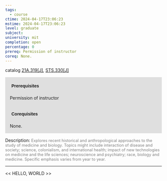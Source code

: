 ```yaml
---
tags:
  - course
ctime: 2024-04-17T23:06:23
mstime: 2024-04-17T23:06:23
level: graduate
subject: 
university: mit
completion: open
percentage: 0
prereq: Permission of instructor
coreq: None.
---
```


catalog [21A.319[J]](http://student.mit.edu/catalog/m21Aa.html#21A.319), [STS.330[J]](http://student.mit.edu/catalog/mSTSb.html#STS.330)

<span style="display: block; padding: 15px; background-color: rgb(100, 100, 100, 0.2);"><font id="m_prereq2103_0" style="display: block; font-family: Arial, sans-serif; font-weight: bold; padding: 5px">Prerequisites</font><br><span id="prereq2103_0">Permission of instructor</span></span>
<span style="display: block; padding: 15px; background-color: rgb(100, 100, 100, 0.2);"><font id="m_coreq2103_0" style="display: block; font-family: Arial, sans-serif; font-weight: bold; padding: 5px">Corequisites</font><br><span id="coreq2103_0">None.</span></span>

<font style="">Description:</font>
<font style="color: grey; font-size: 0.8rem;">Explores recent historical and anthropological approaches to the study of medicine and biology. Topics might include interaction of disease and society; science, colonialism, and international health; impact of new technologies on medicine and the life sciences; neuroscience and psychiatry; race, biology and medicine. Specific emphasis varies from year to year.</font>



---

<< HELLO, WORLD >>
